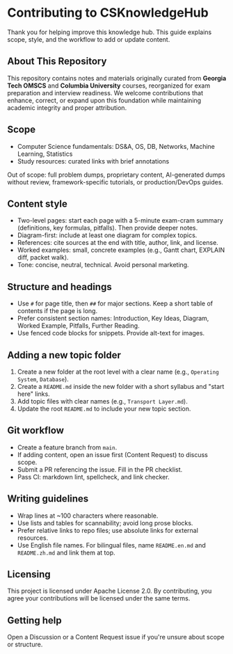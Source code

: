 # Contributing to CSKnowledgeHub

Thank you for helping improve this knowledge hub. This guide explains scope, style, and the workflow to add or update content.

## About This Repository

This repository contains notes and materials originally curated from **Georgia Tech OMSCS** and **Columbia University** courses, reorganized for exam preparation and interview readiness. We welcome contributions that enhance, correct, or expand upon this foundation while maintaining academic integrity and proper attribution.

## Scope

- Computer Science fundamentals: DS&A, OS, DB, Networks, Machine Learning, Statistics
- Study resources: curated links with brief annotations

Out of scope: full problem dumps, proprietary content, AI-generated dumps without review, framework-specific tutorials, or production/DevOps guides.

## Content style

- Two-level pages: start each page with a 5-minute exam-cram summary (definitions, key formulas, pitfalls). Then provide deeper notes.
- Diagram-first: include at least one diagram for complex topics.
- References: cite sources at the end with title, author, link, and license.
- Worked examples: small, concrete examples (e.g., Gantt chart, EXPLAIN diff, packet walk).
- Tone: concise, neutral, technical. Avoid personal marketing.

## Structure and headings

- Use `#` for page title, then `##` for major sections. Keep a short table of contents if the page is long.
- Prefer consistent section names: Introduction, Key Ideas, Diagram, Worked Example, Pitfalls, Further Reading.
- Use fenced code blocks for snippets. Provide alt-text for images.

## Adding a new topic folder

1. Create a new folder at the root level with a clear name (e.g., `Operating System`, `Database`).
2. Create a `README.md` inside the new folder with a short syllabus and "start here" links.
3. Add topic files with clear names (e.g., `Transport Layer.md`).
4. Update the root `README.md` to include your new topic section.

## Git workflow

- Create a feature branch from `main`.
- If adding content, open an issue first (Content Request) to discuss scope.
- Submit a PR referencing the issue. Fill in the PR checklist.
- Pass CI: markdown lint, spellcheck, and link checker.

## Writing guidelines

- Wrap lines at ~100 characters where reasonable.
- Use lists and tables for scannability; avoid long prose blocks.
- Prefer relative links to repo files; use absolute links for external resources.
- Use English file names. For bilingual files, name `README.en.md` and `README.zh.md` and link them at top.

## Licensing

This project is licensed under Apache License 2.0. By contributing, you agree your contributions will be licensed under the same terms.

## Getting help

Open a Discussion or a Content Request issue if you're unsure about scope or structure.
